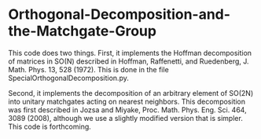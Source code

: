 # Orthogonal-Decomposition-and-the-Matchgate-Group
This code does two things. First, it implements the Hoffman decomposition of matrices in SO(N) described in Hoffman, Raffenetti, and Ruedenberg, J. Math. Phys. 13, 528 (1972). This is done in the file SpecialOrthogonalDecomposition.py.

Second, it implements the decomposition of an arbitrary element of SO(2N) into unitary matchgates acting on nearest neighbors. This decomposition was first described in Jozsa and Miyake, Proc. Math. Phys. Eng. Sci. 464, 3089 (2008), although we use a slightly modified version that is simpler. This code is forthcoming.
